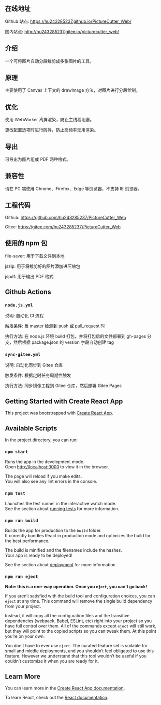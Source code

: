 ## 在线地址

Github 站点: https://hu243285237.github.io/PictureCutter_Web/

国内站点: http://hu243285237.gitee.io/picturecutter_web/

## 介绍

一个可将图片自动分段裁剪成多张图片的工具。

## 原理

主要使用了 Canvas 上下文的 drawImage 方法，对图片进行分段绘制。

## 优化

使用 WebWorker 离屏渲染，防止主线程阻塞。

更改配置选项时进行防抖，防止高频率无用渲染。

## 导出

可导出为图片组或 PDF 两种格式。

## 兼容性

请在 PC 端使用 Chrome、Firefox、Edge 等浏览器，不支持 IE 浏览器。

## 工程代码

Github: https://github.com/hu243285237/PictureCutter_Web

Gitee: https://gitee.com/hu243285237/PictureCutter_Web

## 使用的 npm 包

file-saver: 用于下载文件到本地

jszip: 用于将裁剪好的图片添加进压缩包

jspdf: 用于输出 PDF 格式

## Github Actions

### `node.js.yml`

说明: 自动化 CI 流程

触发条件: 当 master 检测到 push 或 pull_request 时

执行方法: 在 node.js 环境 build 打包，并将打包后的文件部署到 gh-pages 分支，然后根据 package.json 的 version 字段自动创建 tag

### `sync-gitee.yml`

说明: 自动化同步到 Gitee 仓库

触发条件: 根据定时任务周期性触发

执行方法: 同步镜像工程到 Gitee 仓库，然后部署 Gitee Pages

## Getting Started with Create React App

This project was bootstrapped with [Create React App](https://github.com/facebook/create-react-app).

## Available Scripts

In the project directory, you can run:

### `npm start`

Runs the app in the development mode.\
Open [http://localhost:3000](http://localhost:3000) to view it in the browser.

The page will reload if you make edits.\
You will also see any lint errors in the console.

### `npm test`

Launches the test runner in the interactive watch mode.\
See the section about [running tests](https://facebook.github.io/create-react-app/docs/running-tests) for more information.

### `npm run build`

Builds the app for production to the `build` folder.\
It correctly bundles React in production mode and optimizes the build for the best performance.

The build is minified and the filenames include the hashes.\
Your app is ready to be deployed!

See the section about [deployment](https://facebook.github.io/create-react-app/docs/deployment) for more information.

### `npm run eject`

**Note: this is a one-way operation. Once you `eject`, you can’t go back!**

If you aren’t satisfied with the build tool and configuration choices, you can `eject` at any time. This command will remove the single build dependency from your project.

Instead, it will copy all the configuration files and the transitive dependencies (webpack, Babel, ESLint, etc) right into your project so you have full control over them. All of the commands except `eject` will still work, but they will point to the copied scripts so you can tweak them. At this point you’re on your own.

You don’t have to ever use `eject`. The curated feature set is suitable for small and middle deployments, and you shouldn’t feel obligated to use this feature. However we understand that this tool wouldn’t be useful if you couldn’t customize it when you are ready for it.

## Learn More

You can learn more in the [Create React App documentation](https://facebook.github.io/create-react-app/docs/getting-started).

To learn React, check out the [React documentation](https://reactjs.org/).
